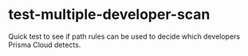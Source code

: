# test-multiple-developer-scan
Quick test to see if path rules can be used to decide which developers Prisma Cloud detects.
